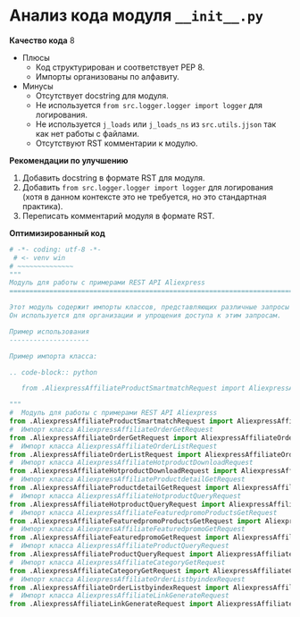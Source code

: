 # Анализ кода модуля `__init__.py`

**Качество кода**
8
-   Плюсы
    -   Код структурирован и соответствует PEP 8.
    -   Импорты организованы по алфавиту.
-   Минусы
    -   Отсутствует docstring для модуля.
    -   Не используется `from src.logger.logger import logger` для логирования.
    -   Не используется `j_loads` или `j_loads_ns` из `src.utils.jjson` так как нет работы с файлами.
    -   Отсутствуют RST комментарии к модулю.

**Рекомендации по улучшению**

1.  Добавить docstring в формате RST для модуля.
2.  Добавить `from src.logger.logger import logger` для логирования (хотя в данном контексте это не требуется, но это стандартная практика).
3.  Переписать комментарий модуля в формате RST.

**Оптимизированный код**

```python
# -*- coding: utf-8 -*-
 # <- venv win
# ~~~~~~~~~~~~~~
"""
Модуль для работы с примерами REST API Aliexpress
=========================================================================

Этот модуль содержит импорты классов, представляющих различные запросы к API Aliexpress.
Он используется для организации и упрощения доступа к этим запросам.

Пример использования
--------------------

Пример импорта класса:

.. code-block:: python

   from .AliexpressAffiliateProductSmartmatchRequest import AliexpressAffiliateProductSmartmatchRequest

"""
#  Модуль для работы с примерами REST API Aliexpress
from .AliexpressAffiliateProductSmartmatchRequest import AliexpressAffiliateProductSmartmatchRequest
#  Импорт класса AliexpressAffiliateOrderGetRequest
from .AliexpressAffiliateOrderGetRequest import AliexpressAffiliateOrderGetRequest
#  Импорт класса AliexpressAffiliateOrderListRequest
from .AliexpressAffiliateOrderListRequest import AliexpressAffiliateOrderListRequest
#  Импорт класса AliexpressAffiliateHotproductDownloadRequest
from .AliexpressAffiliateHotproductDownloadRequest import AliexpressAffiliateHotproductDownloadRequest
#  Импорт класса AliexpressAffiliateProductdetailGetRequest
from .AliexpressAffiliateProductdetailGetRequest import AliexpressAffiliateProductdetailGetRequest
#  Импорт класса AliexpressAffiliateHotproductQueryRequest
from .AliexpressAffiliateHotproductQueryRequest import AliexpressAffiliateHotproductQueryRequest
#  Импорт класса AliexpressAffiliateFeaturedpromoProductsGetRequest
from .AliexpressAffiliateFeaturedpromoProductsGetRequest import AliexpressAffiliateFeaturedpromoProductsGetRequest
#  Импорт класса AliexpressAffiliateFeaturedpromoGetRequest
from .AliexpressAffiliateFeaturedpromoGetRequest import AliexpressAffiliateFeaturedpromoGetRequest
#  Импорт класса AliexpressAffiliateProductQueryRequest
from .AliexpressAffiliateProductQueryRequest import AliexpressAffiliateProductQueryRequest
#  Импорт класса AliexpressAffiliateCategoryGetRequest
from .AliexpressAffiliateCategoryGetRequest import AliexpressAffiliateCategoryGetRequest
#  Импорт класса AliexpressAffiliateOrderListbyindexRequest
from .AliexpressAffiliateOrderListbyindexRequest import AliexpressAffiliateOrderListbyindexRequest
#  Импорт класса AliexpressAffiliateLinkGenerateRequest
from .AliexpressAffiliateLinkGenerateRequest import AliexpressAffiliateLinkGenerateRequest
```